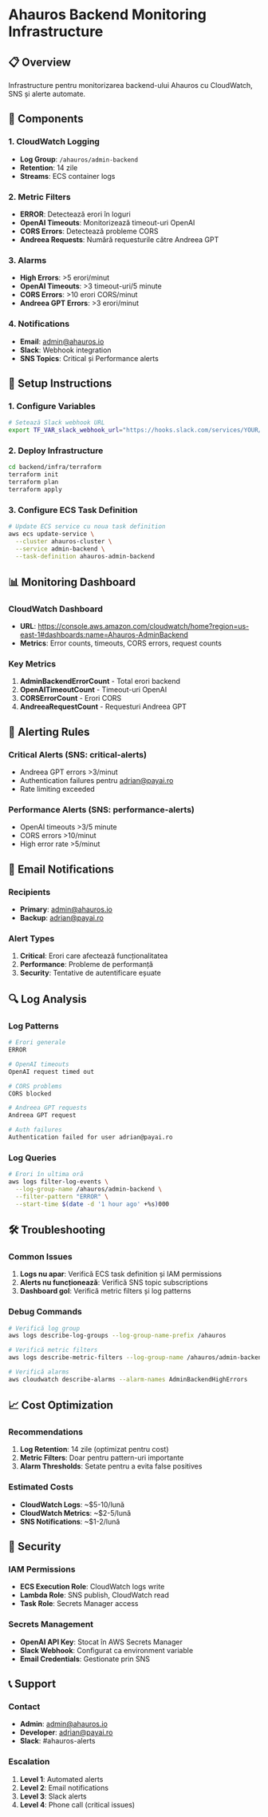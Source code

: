 # Ahauros Backend Monitoring Infrastructure

## 📋 Overview
Infrastructure pentru monitorizarea backend-ului Ahauros cu CloudWatch, SNS și alerte automate.

## 🚀 Components

### 1. CloudWatch Logging
- **Log Group**: `/ahauros/admin-backend`
- **Retention**: 14 zile
- **Streams**: ECS container logs

### 2. Metric Filters
- **ERROR**: Detectează erori în loguri
- **OpenAI Timeouts**: Monitorizează timeout-uri OpenAI
- **CORS Errors**: Detectează probleme CORS
- **Andreea Requests**: Numără requesturile către Andreea GPT

### 3. Alarms
- **High Errors**: >5 erori/minut
- **OpenAI Timeouts**: >3 timeout-uri/5 minute
- **CORS Errors**: >10 erori CORS/minut
- **Andreea GPT Errors**: >3 erori/minut

### 4. Notifications
- **Email**: admin@ahauros.io
- **Slack**: Webhook integration
- **SNS Topics**: Critical și Performance alerts

## 🔧 Setup Instructions

### 1. Configure Variables
```bash
# Setează Slack webhook URL
export TF_VAR_slack_webhook_url="https://hooks.slack.com/services/YOUR/SLACK/WEBHOOK"
```

### 2. Deploy Infrastructure
```bash
cd backend/infra/terraform
terraform init
terraform plan
terraform apply
```

### 3. Configure ECS Task Definition
```bash
# Update ECS service cu noua task definition
aws ecs update-service \
  --cluster ahauros-cluster \
  --service admin-backend \
  --task-definition ahauros-admin-backend
```

## 📊 Monitoring Dashboard

### CloudWatch Dashboard
- **URL**: https://console.aws.amazon.com/cloudwatch/home?region=us-east-1#dashboards:name=Ahauros-AdminBackend
- **Metrics**: Error counts, timeouts, CORS errors, request counts

### Key Metrics
1. **AdminBackendErrorCount** - Total erori backend
2. **OpenAITimeoutCount** - Timeout-uri OpenAI
3. **CORSErrorCount** - Erori CORS
4. **AndreeaRequestCount** - Requesturi Andreea GPT

## 🚨 Alerting Rules

### Critical Alerts (SNS: critical-alerts)
- Andreea GPT errors >3/minut
- Authentication failures pentru adrian@payai.ro
- Rate limiting exceeded

### Performance Alerts (SNS: performance-alerts)
- OpenAI timeouts >3/5 minute
- CORS errors >10/minut
- High error rate >5/minut

## 📧 Email Notifications

### Recipients
- **Primary**: admin@ahauros.io
- **Backup**: adrian@payai.ro

### Alert Types
1. **Critical**: Erori care afectează funcționalitatea
2. **Performance**: Probleme de performanță
3. **Security**: Tentative de autentificare eșuate

## 🔍 Log Analysis

### Log Patterns
```bash
# Erori generale
ERROR

# OpenAI timeouts
OpenAI request timed out

# CORS problems
CORS blocked

# Andreea GPT requests
Andreea GPT request

# Auth failures
Authentication failed for user adrian@payai.ro
```

### Log Queries
```bash
# Erori în ultima oră
aws logs filter-log-events \
  --log-group-name /ahauros/admin-backend \
  --filter-pattern "ERROR" \
  --start-time $(date -d '1 hour ago' +%s)000
```

## 🛠️ Troubleshooting

### Common Issues
1. **Logs nu apar**: Verifică ECS task definition și IAM permissions
2. **Alerts nu funcționează**: Verifică SNS topic subscriptions
3. **Dashboard gol**: Verifică metric filters și log patterns

### Debug Commands
```bash
# Verifică log group
aws logs describe-log-groups --log-group-name-prefix /ahauros

# Verifică metric filters
aws logs describe-metric-filters --log-group-name /ahauros/admin-backend

# Verifică alarms
aws cloudwatch describe-alarms --alarm-names AdminBackendHighErrors
```

## 📈 Cost Optimization

### Recommendations
1. **Log Retention**: 14 zile (optimizat pentru cost)
2. **Metric Filters**: Doar pentru pattern-uri importante
3. **Alarm Thresholds**: Setate pentru a evita false positives

### Estimated Costs
- **CloudWatch Logs**: ~$5-10/lună
- **CloudWatch Metrics**: ~$2-5/lună
- **SNS Notifications**: ~$1-2/lună

## 🔐 Security

### IAM Permissions
- **ECS Execution Role**: CloudWatch logs write
- **Lambda Role**: SNS publish, CloudWatch read
- **Task Role**: Secrets Manager access

### Secrets Management
- **OpenAI API Key**: Stocat în AWS Secrets Manager
- **Slack Webhook**: Configurat ca environment variable
- **Email Credentials**: Gestionate prin SNS

## 📞 Support

### Contact
- **Admin**: admin@ahauros.io
- **Developer**: adrian@payai.ro
- **Slack**: #ahauros-alerts

### Escalation
1. **Level 1**: Automated alerts
2. **Level 2**: Email notifications
3. **Level 3**: Slack alerts
4. **Level 4**: Phone call (critical issues)
